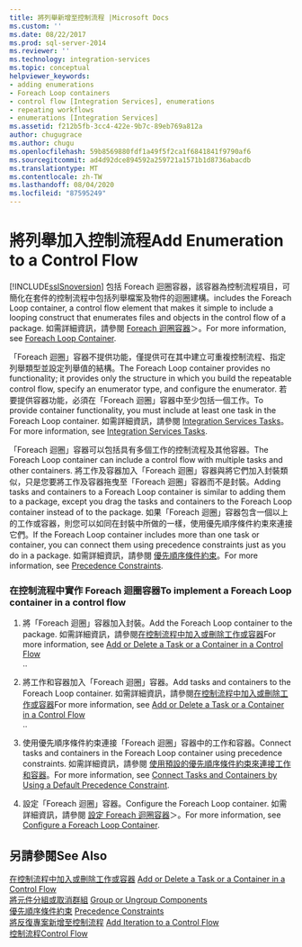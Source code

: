 ```yaml
---
title: 將列舉新增至控制流程 |Microsoft Docs
ms.custom: ''
ms.date: 08/22/2017
ms.prod: sql-server-2014
ms.reviewer: ''
ms.technology: integration-services
ms.topic: conceptual
helpviewer_keywords:
- adding enumerations
- Foreach Loop containers
- control flow [Integration Services], enumerations
- repeating workflows
- enumerations [Integration Services]
ms.assetid: f212b5fb-3cc4-422e-9b7c-89eb769a812a
author: chugugrace
ms.author: chugu
ms.openlocfilehash: 59b8569880fdf1a49f5f2ca1f6841841f9790af6
ms.sourcegitcommit: ad4d92dce894592a259721a1571b1d8736abacdb
ms.translationtype: MT
ms.contentlocale: zh-TW
ms.lasthandoff: 08/04/2020
ms.locfileid: "87595249"
---
```

# <a name="add-enumeration-to-a-control-flow"></a><span data-ttu-id="188ff-102">將列舉加入控制流程</span><span class="sxs-lookup"><span data-stu-id="188ff-102">Add Enumeration to a Control Flow</span></span>
  [!INCLUDE[ssISnoversion](../includes/ssisnoversion-md.md)] <span data-ttu-id="188ff-103">包括 Foreach 迴圈容器，該容器為控制流程項目，可簡化在套件的控制流程中包括列舉檔案及物件的迴圈建構。</span><span class="sxs-lookup"><span data-stu-id="188ff-103">includes the Foreach Loop container, a control flow element that makes it simple to include a looping construct that enumerates files and objects in the control flow of a package.</span></span> <span data-ttu-id="188ff-104">如需詳細資訊，請參閱 [Foreach 迴圈容器](control-flow/foreach-loop-container.md)＞。</span><span class="sxs-lookup"><span data-stu-id="188ff-104">For more information, see [Foreach Loop Container](control-flow/foreach-loop-container.md).</span></span>  
  
 <span data-ttu-id="188ff-105">「Foreach 迴圈」容器不提供功能，僅提供可在其中建立可重複控制流程、指定列舉類型並設定列舉值的結構。</span><span class="sxs-lookup"><span data-stu-id="188ff-105">The Foreach Loop container provides no functionality; it provides only the structure in which you build the repeatable control flow, specify an enumerator type, and configure the enumerator.</span></span> <span data-ttu-id="188ff-106">若要提供容器功能，必須在「Foreach 迴圈」容器中至少包括一個工作。</span><span class="sxs-lookup"><span data-stu-id="188ff-106">To provide container functionality, you must include at least one task in the Foreach Loop container.</span></span> <span data-ttu-id="188ff-107">如需詳細資訊，請參閱 [Integration Services Tasks](control-flow/integration-services-tasks.md)。</span><span class="sxs-lookup"><span data-stu-id="188ff-107">For more information, see [Integration Services Tasks](control-flow/integration-services-tasks.md).</span></span>  
  
 <span data-ttu-id="188ff-108">「Foreach 迴圈」容器可以包括具有多個工作的控制流程及其他容器。</span><span class="sxs-lookup"><span data-stu-id="188ff-108">The Foreach Loop container can include a control flow with multiple tasks and other containers.</span></span> <span data-ttu-id="188ff-109">將工作及容器加入「Foreach 迴圈」容器與將它們加入封裝類似，只是您要將工作及容器拖曳至「Foreach 迴圈」容器而不是封裝。</span><span class="sxs-lookup"><span data-stu-id="188ff-109">Adding tasks and containers to a Foreach Loop container is similar to adding them to a package, except you drag the tasks and containers to the Foreach Loop container instead of to the package.</span></span> <span data-ttu-id="188ff-110">如果「Foreach 迴圈」容器包含一個以上的工作或容器，則您可以如同在封裝中所做的一樣，使用優先順序條件約束來連接它們。</span><span class="sxs-lookup"><span data-stu-id="188ff-110">If the Foreach Loop container includes more than one task or container, you can connect them using precedence constraints just as you do in a package.</span></span> <span data-ttu-id="188ff-111">如需詳細資訊，請參閱 [優先順序條件約束](control-flow/precedence-constraints.md)。</span><span class="sxs-lookup"><span data-stu-id="188ff-111">For more information, see [Precedence Constraints](control-flow/precedence-constraints.md).</span></span>  
  
### <a name="to-implement-a-foreach-loop-container-in-a-control-flow"></a><span data-ttu-id="188ff-112">在控制流程中實作 Foreach 迴圈容器</span><span class="sxs-lookup"><span data-stu-id="188ff-112">To implement a Foreach Loop container in a control flow</span></span>  
  
1.  <span data-ttu-id="188ff-113">將「Foreach 迴圈」容器加入封裝。</span><span class="sxs-lookup"><span data-stu-id="188ff-113">Add the Foreach Loop container to the package.</span></span> <span data-ttu-id="188ff-114">如需詳細資訊，請參閱[在控制流程中加入或刪除工作或容器](control-flow/add-or-delete-a-task-or-a-container-in-a-control-flow.md)</span><span class="sxs-lookup"><span data-stu-id="188ff-114">For more information, see [Add or Delete a Task or a Container in a Control Flow](control-flow/add-or-delete-a-task-or-a-container-in-a-control-flow.md)</span></span>  
  <span data-ttu-id="188ff-115">.</span><span class="sxs-lookup"><span data-stu-id="188ff-115">.</span></span>  
  
2.  <span data-ttu-id="188ff-116">將工作和容器加入「Foreach 迴圈」容器。</span><span class="sxs-lookup"><span data-stu-id="188ff-116">Add tasks and containers to the Foreach Loop container.</span></span> <span data-ttu-id="188ff-117">如需詳細資訊，請參閱[在控制流程中加入或刪除工作或容器](control-flow/add-or-delete-a-task-or-a-container-in-a-control-flow.md)</span><span class="sxs-lookup"><span data-stu-id="188ff-117">For more information, see [Add or Delete a Task or a Container in a Control Flow](control-flow/add-or-delete-a-task-or-a-container-in-a-control-flow.md)</span></span>  
  <span data-ttu-id="188ff-118">.</span><span class="sxs-lookup"><span data-stu-id="188ff-118">.</span></span>  
  
3.  <span data-ttu-id="188ff-119">使用優先順序條件約束連接「Foreach 迴圈」容器中的工作和容器。</span><span class="sxs-lookup"><span data-stu-id="188ff-119">Connect tasks and containers in the Foreach Loop container using precedence constraints.</span></span> <span data-ttu-id="188ff-120">如需詳細資訊，請參閱 [使用預設的優先順序條件約束來連接工作和容器](../../2014/integration-services/connect-tasks-and-containers-by-using-a-default-precedence-constraint.md)。</span><span class="sxs-lookup"><span data-stu-id="188ff-120">For more information, see [Connect Tasks and Containers by Using a Default Precedence Constraint](../../2014/integration-services/connect-tasks-and-containers-by-using-a-default-precedence-constraint.md).</span></span>  
  
4.  <span data-ttu-id="188ff-121">設定「Foreach 迴圈」容器。</span><span class="sxs-lookup"><span data-stu-id="188ff-121">Configure the Foreach Loop container.</span></span> <span data-ttu-id="188ff-122">如需詳細資訊，請參閱 [設定 Foreach 迴圈容器](../../2014/integration-services/configure-a-foreach-loop-container.md)＞。</span><span class="sxs-lookup"><span data-stu-id="188ff-122">For more information, see [Configure a Foreach Loop Container](../../2014/integration-services/configure-a-foreach-loop-container.md).</span></span>  
  
## <a name="see-also"></a><span data-ttu-id="188ff-123">另請參閱</span><span class="sxs-lookup"><span data-stu-id="188ff-123">See Also</span></span>  
 <span data-ttu-id="188ff-124">[在控制流程中加入或刪除工作或容器](control-flow/add-or-delete-a-task-or-a-container-in-a-control-flow.md) </span><span class="sxs-lookup"><span data-stu-id="188ff-124">[Add or Delete a Task or a Container in a Control Flow](control-flow/add-or-delete-a-task-or-a-container-in-a-control-flow.md) </span></span>  
 <span data-ttu-id="188ff-125">[將元件分組或取消群組](group-or-ungroup-components.md) </span><span class="sxs-lookup"><span data-stu-id="188ff-125">[Group or Ungroup Components](group-or-ungroup-components.md) </span></span>  
 <span data-ttu-id="188ff-126">[優先順序條件約束](control-flow/precedence-constraints.md) </span><span class="sxs-lookup"><span data-stu-id="188ff-126">[Precedence Constraints](control-flow/precedence-constraints.md) </span></span>  
 <span data-ttu-id="188ff-127">[將反復專案新增至控制流程](add-iteration-to-a-control-flow.md) </span><span class="sxs-lookup"><span data-stu-id="188ff-127">[Add Iteration to a Control Flow](add-iteration-to-a-control-flow.md) </span></span>  
 [<span data-ttu-id="188ff-128">控制流程</span><span class="sxs-lookup"><span data-stu-id="188ff-128">Control Flow</span></span>](control-flow/control-flow.md)  
  
  

